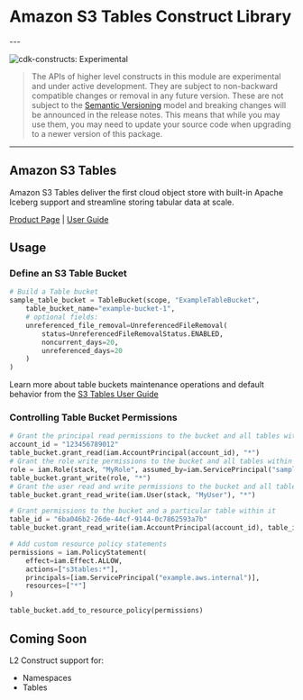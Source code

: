 # Amazon S3 Tables Construct Library

<!--BEGIN STABILITY BANNER-->---


![cdk-constructs: Experimental](https://img.shields.io/badge/cdk--constructs-experimental-important.svg?style=for-the-badge)

> The APIs of higher level constructs in this module are experimental and under active development.
> They are subject to non-backward compatible changes or removal in any future version. These are
> not subject to the [Semantic Versioning](https://semver.org/) model and breaking changes will be
> announced in the release notes. This means that while you may use them, you may need to update
> your source code when upgrading to a newer version of this package.

---
<!--END STABILITY BANNER-->

## Amazon S3 Tables

Amazon S3 Tables deliver the first cloud object store with built-in Apache Iceberg support and streamline storing tabular data at scale.

[Product Page](https://aws.amazon.com/s3/features/tables/) | [User Guide](https://docs.aws.amazon.com/AmazonS3/latest/userguide/s3-tables.html)

## Usage

### Define an S3 Table Bucket

```python
# Build a Table bucket
sample_table_bucket = TableBucket(scope, "ExampleTableBucket",
    table_bucket_name="example-bucket-1",
    # optional fields:
    unreferenced_file_removal=UnreferencedFileRemoval(
        status=UnreferencedFileRemovalStatus.ENABLED,
        noncurrent_days=20,
        unreferenced_days=20
    )
)
```

Learn more about table buckets maintenance operations and default behavior from the [S3 Tables User Guide](https://docs.aws.amazon.com/AmazonS3/latest/userguide/s3-table-buckets-maintenance.html)

### Controlling Table Bucket Permissions

```python
# Grant the principal read permissions to the bucket and all tables within
account_id = "123456789012"
table_bucket.grant_read(iam.AccountPrincipal(account_id), "*")
# Grant the role write permissions to the bucket and all tables within
role = iam.Role(stack, "MyRole", assumed_by=iam.ServicePrincipal("sample"))
table_bucket.grant_write(role, "*")
# Grant the user read and write permissions to the bucket and all tables within
table_bucket.grant_read_write(iam.User(stack, "MyUser"), "*")

# Grant permissions to the bucket and a particular table within it
table_id = "6ba046b2-26de-44cf-9144-0c7862593a7b"
table_bucket.grant_read_write(iam.AccountPrincipal(account_id), table_id)

# Add custom resource policy statements
permissions = iam.PolicyStatement(
    effect=iam.Effect.ALLOW,
    actions=["s3tables:*"],
    principals=[iam.ServicePrincipal("example.aws.internal")],
    resources=["*"]
)

table_bucket.add_to_resource_policy(permissions)
```

## Coming Soon

L2 Construct support for:

* Namespaces
* Tables
